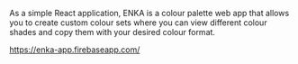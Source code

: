 As a simple React application, ENKA is a colour palette web app that allows you to create custom colour sets where you can view different colour shades and copy them with your desired colour format.

https://enka-app.firebaseapp.com/
